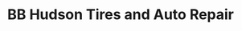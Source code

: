 ---
title: "BB Hudson Tires and Auto Repair"
url: /columbus/bb-hudson-tires-and-auto-repair/
shop: Reifen
---